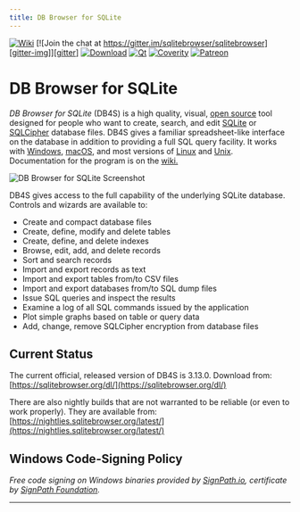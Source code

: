 ```yaml
---
title: DB Browser for SQLite
---
```


[![Wiki][wiki-img]][wiki]
[![Join the chat at https://gitter.im/sqlitebrowser/sqlitebrowser][gitter-img]][gitter]
[![Download][download-img]][download]
[![Qt][qt-img]][qt]
[![Coverity][coverity-img]][coverity]
[![Patreon][patreon-img]][patreon]

# DB Browser for SQLite

_DB Browser for SQLite_ (DB4S) is a high quality, visual,
[open source](https://github.com/sqlitebrowser/sqlitebrowser) tool
designed for people who want to create, search, and edit 
[SQLite](https://www.sqlite.org/) or [SQLCipher](https://www.zetetic.net/sqlcipher/) database files.
DB4S gives a familiar spreadsheet-like interface on the database
in addition to providing a full SQL query facility.
It works with [Windows](./dl#windows), 
[macOS](./dl#macos), 
and most versions of [Linux](./dl#linux) 
and [Unix](./dl#freebsd).
Documentation for the program is on the [wiki.](https://github.com/sqlitebrowser/sqlitebrowser/wiki)

![DB Browser for SQLite Screenshot](/images/screenshot.png "DB Browser for SQLite Screenshot")

DB4S gives access to the full capability of the underlying SQLite database.
Controls and wizards are available to:

* Create and compact database files
* Create, define, modify and delete tables
* Create, define, and delete indexes
* Browse, edit, add, and delete records
* Sort and search records
* Import and export records as text
* Import and export tables from/to CSV files
* Import and export databases from/to SQL dump files
* Issue SQL queries and inspect the results
* Examine a log of all SQL commands issued by the application
* Plot simple graphs based on table or query data
* Add, change, remove SQLCipher encryption from database files

## Current Status

The current official, released version of DB4S is 3.13.0. Download from:
[https://sqlitebrowser.org/dl/](https://sqlitebrowser.org/dl/)

There are also nightly builds that are not warranted to be reliable
(or even to work properly). They are available from:
[https://nightlies.sqlitebrowser.org/latest/](https://nightlies.sqlitebrowser.org/latest/)

## Windows Code-Signing Policy

*Free code signing on Windows binaries provided by [SignPath.io](https://signpath.io/), certificate by [SignPath Foundation](https://signpath.org/).*

[gitter-img]: https://badges.gitter.im/sqlitebrowser/sqlitebrowser.svg
[gitter]: https://gitter.im/sqlitebrowser/sqlitebrowser

[download-img]: https://img.shields.io/github/downloads/sqlitebrowser/sqlitebrowser/total.svg
[download]: https://github.com/sqlitebrowser/sqlitebrowser/releases

[qt-img]: https://img.shields.io/badge/Qt-qmake-green.svg
[qt]: https://www.qt.io

[coverity-img]: https://img.shields.io/coverity/scan/11712.svg
[coverity]: https://scan.coverity.com/projects/sqlitebrowser-sqlitebrowser

[patreon-img]: https://img.shields.io/badge/donate-Patreon-coral.svg
[patreon]: https://www.patreon.com/bePatron?u=11578749

[wiki-img]: https://img.shields.io/badge/docs-Wiki-blue.svg
[wiki]: https://github.com/sqlitebrowser/sqlitebrowser/wiki


---

